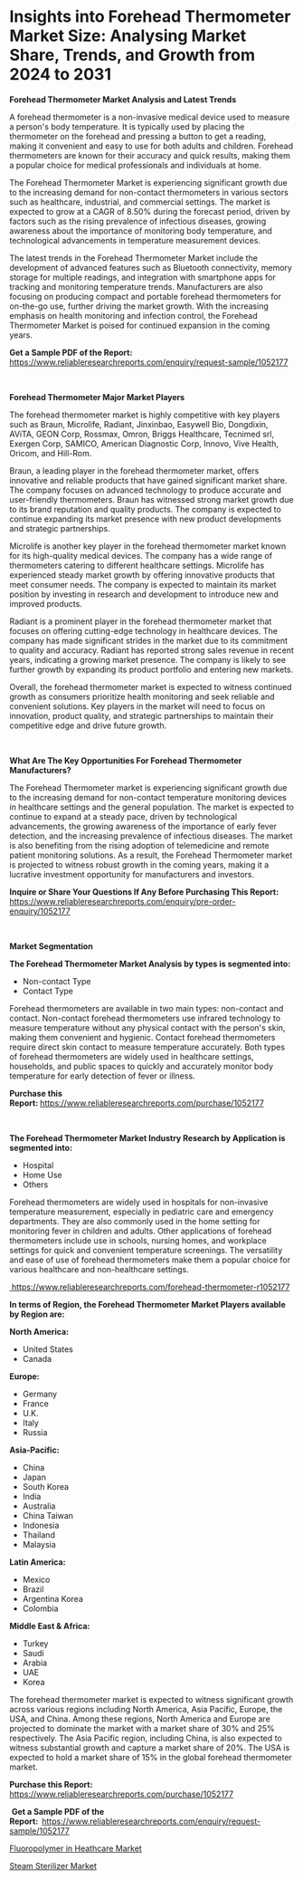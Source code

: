 <p><h1>Insights into Forehead Thermometer Market Size: Analysing Market Share, Trends, and Growth from 2024 to 2031</h1></p><p><strong>Forehead Thermometer Market Analysis and Latest Trends</strong></p>
<p><p>A forehead thermometer is a non-invasive medical device used to measure a person's body temperature. It is typically used by placing the thermometer on the forehead and pressing a button to get a reading, making it convenient and easy to use for both adults and children. Forehead thermometers are known for their accuracy and quick results, making them a popular choice for medical professionals and individuals at home.</p><p>The Forehead Thermometer Market is experiencing significant growth due to the increasing demand for non-contact thermometers in various sectors such as healthcare, industrial, and commercial settings. The market is expected to grow at a CAGR of 8.50% during the forecast period, driven by factors such as the rising prevalence of infectious diseases, growing awareness about the importance of monitoring body temperature, and technological advancements in temperature measurement devices.</p><p>The latest trends in the Forehead Thermometer Market include the development of advanced features such as Bluetooth connectivity, memory storage for multiple readings, and integration with smartphone apps for tracking and monitoring temperature trends. Manufacturers are also focusing on producing compact and portable forehead thermometers for on-the-go use, further driving the market growth. With the increasing emphasis on health monitoring and infection control, the Forehead Thermometer Market is poised for continued expansion in the coming years.</p></p>
<p><strong>Get a Sample PDF of the Report:&nbsp;</strong> <a href="https://www.reliableresearchreports.com/enquiry/request-sample/1052177">https://www.reliableresearchreports.com/enquiry/request-sample/1052177</a></p>
<p>&nbsp;</p>
<p><strong>Forehead Thermometer Major Market Players</strong></p>
<p><p>The forehead thermometer market is highly competitive with key players such as Braun, Microlife, Radiant, Jinxinbao, Easywell Bio, Dongdixin, AViTA, GEON Corp, Rossmax, Omron, Briggs Healthcare, Tecnimed srl, Exergen Corp, SAMICO, American Diagnostic Corp, Innovo, Vive Health, Oricom, and Hill-Rom.</p><p>Braun, a leading player in the forehead thermometer market, offers innovative and reliable products that have gained significant market share. The company focuses on advanced technology to produce accurate and user-friendly thermometers. Braun has witnessed strong market growth due to its brand reputation and quality products. The company is expected to continue expanding its market presence with new product developments and strategic partnerships.</p><p>Microlife is another key player in the forehead thermometer market known for its high-quality medical devices. The company has a wide range of thermometers catering to different healthcare settings. Microlife has experienced steady market growth by offering innovative products that meet consumer needs. The company is expected to maintain its market position by investing in research and development to introduce new and improved products.</p><p>Radiant is a prominent player in the forehead thermometer market that focuses on offering cutting-edge technology in healthcare devices. The company has made significant strides in the market due to its commitment to quality and accuracy. Radiant has reported strong sales revenue in recent years, indicating a growing market presence. The company is likely to see further growth by expanding its product portfolio and entering new markets.</p><p>Overall, the forehead thermometer market is expected to witness continued growth as consumers prioritize health monitoring and seek reliable and convenient solutions. Key players in the market will need to focus on innovation, product quality, and strategic partnerships to maintain their competitive edge and drive future growth.</p></p>
<p>&nbsp;</p>
<p><strong>What Are The Key Opportunities For Forehead Thermometer Manufacturers?</strong></p>
<p><p>The Forehead Thermometer market is experiencing significant growth due to the increasing demand for non-contact temperature monitoring devices in healthcare settings and the general population. The market is expected to continue to expand at a steady pace, driven by technological advancements, the growing awareness of the importance of early fever detection, and the increasing prevalence of infectious diseases. The market is also benefiting from the rising adoption of telemedicine and remote patient monitoring solutions. As a result, the Forehead Thermometer market is projected to witness robust growth in the coming years, making it a lucrative investment opportunity for manufacturers and investors.</p></p>
<p><strong>Inquire or Share Your Questions If Any Before Purchasing This Report:</strong> <a href="https://www.reliableresearchreports.com/enquiry/pre-order-enquiry/1052177">https://www.reliableresearchreports.com/enquiry/pre-order-enquiry/1052177</a></p>
<p>&nbsp;</p>
<p><strong>Market Segmentation</strong></p>
<p><strong>The Forehead Thermometer Market Analysis by types is segmented into:</strong></p>
<p><ul><li>Non-contact Type</li><li>Contact Type</li></ul></p>
<p><p>Forehead thermometers are available in two main types: non-contact and contact. Non-contact forehead thermometers use infrared technology to measure temperature without any physical contact with the person's skin, making them convenient and hygienic. Contact forehead thermometers require direct skin contact to measure temperature accurately. Both types of forehead thermometers are widely used in healthcare settings, households, and public spaces to quickly and accurately monitor body temperature for early detection of fever or illness.</p></p>
<p><strong>Purchase this Report:&nbsp;</strong><a href="https://www.reliableresearchreports.com/purchase/1052177">https://www.reliableresearchreports.com/purchase/1052177</a></p>
<p>&nbsp;</p>
<p><strong>The Forehead Thermometer Market Industry Research by Application is segmented into:</strong></p>
<p><ul><li>Hospital</li><li>Home Use</li><li>Others</li></ul></p>
<p><p>Forehead thermometers are widely used in hospitals for non-invasive temperature measurement, especially in pediatric care and emergency departments. They are also commonly used in the home setting for monitoring fever in children and adults. Other applications of forehead thermometers include use in schools, nursing homes, and workplace settings for quick and convenient temperature screenings. The versatility and ease of use of forehead thermometers make them a popular choice for various healthcare and non-healthcare settings.</p></p>
<p><a href="https://www.reliableresearchreports.com/forehead-thermometer-r1052177">&nbsp;https://www.reliableresearchreports.com/forehead-thermometer-r1052177</a></p>
<p><strong>In terms of Region, the Forehead Thermometer Market Players available by Region are:</strong></p>
<p>
    <p> <strong> North America: </strong>
        <ul>
            <li>United States</li>
            <li>Canada</li>
        </ul>
        </p> 
    <p> <strong> Europe: </strong>
        <ul>
            <li>Germany</li>
            <li>France</li>
            <li>U.K.</li>
            <li>Italy</li>
            <li>Russia</li>
        </ul>
        </p> 
    <p> <strong> Asia-Pacific: </strong>
        <ul>
            <li>China</li>
            <li>Japan</li>
            <li>South Korea</li>
            <li>India</li>
            <li>Australia</li>
            <li>China Taiwan</li>
            <li>Indonesia</li>
            <li>Thailand</li>
            <li>Malaysia</li>
        </ul>
        </p> 
    <p> <strong> Latin America: </strong>
        <ul>
            <li>Mexico</li>
            <li>Brazil</li>
            <li>Argentina Korea</li>
            <li>Colombia</li>
        </ul>
        </p> 
    <p> <strong> Middle East & Africa: </strong>
        <ul>
            <li>Turkey</li>
            <li>Saudi</li>
            <li>Arabia</li>
            <li>UAE</li>
            <li>Korea</li>
        </ul>
    </p>
    </p>
<p><p>The forehead thermometer market is expected to witness significant growth across various regions including North America, Asia Pacific, Europe, the USA, and China. Among these regions, North America and Europe are projected to dominate the market with a market share of 30% and 25% respectively. The Asia Pacific region, including China, is also expected to witness substantial growth and capture a market share of 20%. The USA is expected to hold a market share of 15% in the global forehead thermometer market.</p></p>
<p><strong>Purchase this Report: </strong><a href="https://www.reliableresearchreports.com/purchase/1052177">https://www.reliableresearchreports.com/purchase/1052177</a></p>
<p>&nbsp;<strong>Get a Sample PDF of the Report:&nbsp;&nbsp;</strong><a href="https://www.reliableresearchreports.com/enquiry/request-sample/1052177">https://www.reliableresearchreports.com/enquiry/request-sample/1052177</a></p>
<p><strong></strong></p>
<p><p><a href="https://issuu.com/reportprime-2/docs/fluoropolymer-in-heathcare-market-size-2030.pptx">Fluoropolymer in Heathcare Market</a></p><p><a href="https://github.com/MyrtisWest1/Market-Research-Report-List-1/blob/main/steam-sterilizer-market.md">Steam Sterilizer Market</a></p></p>